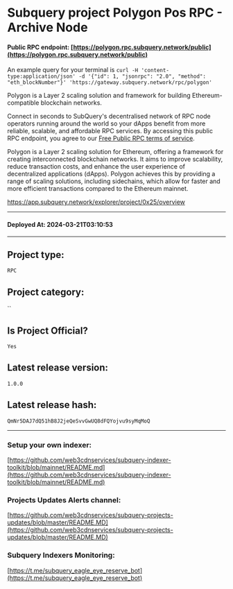 # Subquery project Polygon Pos RPC - Archive Node
####  Public RPC endpoint: [https://polygon.rpc.subquery.network/public](https://polygon.rpc.subquery.network/public)

An example query for your terminal is `curl -H 'content-type:application/json' -d '{"id": 1, "jsonrpc": "2.0", "method": "eth_blockNumber"}' 'https://gateway.subquery.network/rpc/polygon'`

Polygon is a Layer 2 scaling solution and framework for building Ethereum-compatible blockchain networks.

Connect in seconds to SubQuery's decentralised network of RPC node operators running around the world so your dApps benefit from more reliable, scalable, and affordable RPC services. By accessing this public RPC endpoint, you agree to our [Free Public RPC terms of service](https://subquery.foundation/public-rpc-terms).

Polygon is a Layer 2 scaling solution for Ethereum, offering a framework for creating interconnected blockchain networks. It aims to improve scalability, reduce transaction costs, and enhance the user experience of decentralized applications (dApps). Polygon achieves this by providing a range of scaling solutions, including sidechains, which allow for faster and more efficient transactions compared to the Ethereum mainnet.

https://app.subquery.network/explorer/project/0x25/overview
____
#### Deployed At: 2024-03-21T03:10:53
____

## Project type:
`RPC`

## Project category:
``

## Is Project Official?
`Yes`

## Latest release version:
`1.0.0`

## Latest release hash:
`QmNr5DAJ7dQ51hB8J2jeQeSvvGwUQ8dFQYojvu9syMqMoQ`



___
### Setup your own indexer:

[https://github.com/web3cdnservices/subquery-indexer-toolkit/blob/mainnet/README.md](https://github.com/web3cdnservices/subquery-indexer-toolkit/blob/mainnet/README.md)

### Projects Updates Alerts channel:

[https://github.com/web3cdnservices/subquery-projects-updates/blob/master/README.MD](https://github.com/web3cdnservices/subquery-projects-updates/blob/master/README.MD)

### Subquery Indexers Monitoring:

[https://t.me/subquery_eagle_eye_reserve_bot](https://t.me/subquery_eagle_eye_reserve_bot)